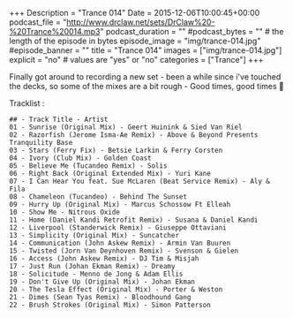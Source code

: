 +++
Description = "Trance 014"
Date = 2015-12-06T10:00:45+00:00
podcast_file = "http://www.drclaw.net/sets/DrClaw%20-%20Trance%20014.mp3"
podcast_duration = ""
#podcast_bytes = "" # the length of the episode in bytes
episode_image = "img/trance-014.jpg"
#episode_banner = ""
title = "Trance 014"
images = ["img/trance-014.jpg"]
explicit = "no" # values are "yes" or "no"
categories = ["Trance"]
+++

Finally got around to recording a new set - been a while since i've touched the decks, so some of the mixes are a bit rough - Good times, good times 🙂

Tracklist : 

```
## - Track Title - Artist
01 - Sunrise (Original Mix) - Geert Huinink & Sied Van Riel
02 - Razorfish (Jerome Isma-Ae Remix) - Above & Beyond Presents Tranquility Base
03 - Stars (Ferry Fix) - Betsie Larkin & Ferry Corsten
04 - Ivory (Club Mix) - Golden Coast
05 - Believe Me (Tucandeo Remix) - Solis
06 - Right Back (Original Extended Mix) - Yuri Kane
07 - I Can Hear You feat. Sue McLaren (Beat Service Remix) - Aly & Fila
08 - Chameleon (Tucandeo) - Behind The Sunset
09 - Hurry Up (Original Mix) - Marcus Schossow Ft Elleah
10 - Show Me - Nitrous Oxide
11 - Home (Daniel Kandi Retrofit Remix) - Susana & Daniel Kandi
12 - Liverpool (Standerwick Remix) - Giuseppe Ottaviani
13 - Simplicity (Original Mix) - Suncatcher
14 - Communication (John Askew Remix) - Armin Van Buuren
15 - Twisted (Jorn Van Deynhoven Remix) - Svenson & Gielen
16 - Access (John Askew Remix) - DJ Tim & Misjah
17 - Just Run (Johan Ekman Remix) - Dreamy
18 - Solicitude - Menno de Jong & Adam Ellis
19 - Don't Give Up (Original Mix) - Johan Ekman
20 - The Tesla Effect (Original Mix) - Porter & Weston
21 - Dimes (Sean Tyas Remix) - Bloodhound Gang
22 - Brush Strokes (Original Mix) - Simon Patterson
```
